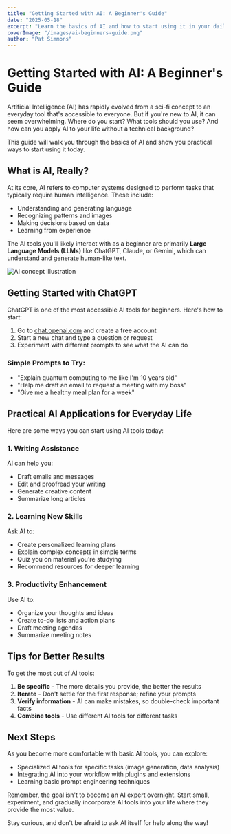 ```yaml
---
title: "Getting Started with AI: A Beginner's Guide"
date: "2025-05-18"
excerpt: "Learn the basics of AI and how to start using it in your daily life without any technical background."
coverImage: "/images/ai-beginners-guide.png"
author: "Pat Simmons"
---
```


# Getting Started with AI: A Beginner's Guide

Artificial Intelligence (AI) has rapidly evolved from a sci-fi concept to an everyday tool that's accessible to everyone. But if you're new to AI, it can seem overwhelming. Where do you start? What tools should you use? And how can you apply AI to your life without a technical background?

This guide will walk you through the basics of AI and show you practical ways to start using it today.

## What is AI, Really?

At its core, AI refers to computer systems designed to perform tasks that typically require human intelligence. These include:

- Understanding and generating language
- Recognizing patterns and images
- Making decisions based on data
- Learning from experience

The AI tools you'll likely interact with as a beginner are primarily **Large Language Models (LLMs)** like ChatGPT, Claude, or Gemini, which can understand and generate human-like text.

![AI concept illustration](/images/ai-beginners-guide.png)

## Getting Started with ChatGPT

ChatGPT is one of the most accessible AI tools for beginners. Here's how to start:

1. Go to [chat.openai.com](https://chat.openai.com) and create a free account
2. Start a new chat and type a question or request
3. Experiment with different prompts to see what the AI can do

### Simple Prompts to Try:

- "Explain quantum computing to me like I'm 10 years old"
- "Help me draft an email to request a meeting with my boss"
- "Give me a healthy meal plan for a week"

## Practical AI Applications for Everyday Life

Here are some ways you can start using AI tools today:

### 1. Writing Assistance

AI can help you:
- Draft emails and messages
- Edit and proofread your writing
- Generate creative content
- Summarize long articles

### 2. Learning New Skills

Ask AI to:
- Create personalized learning plans
- Explain complex concepts in simple terms
- Quiz you on material you're studying
- Recommend resources for deeper learning

### 3. Productivity Enhancement

Use AI to:
- Organize your thoughts and ideas
- Create to-do lists and action plans
- Draft meeting agendas
- Summarize meeting notes

## Tips for Better Results

To get the most out of AI tools:

1. **Be specific** - The more details you provide, the better the results
2. **Iterate** - Don't settle for the first response; refine your prompts
3. **Verify information** - AI can make mistakes, so double-check important facts
4. **Combine tools** - Use different AI tools for different tasks

## Next Steps

As you become more comfortable with basic AI tools, you can explore:

- Specialized AI tools for specific tasks (image generation, data analysis)
- Integrating AI into your workflow with plugins and extensions
- Learning basic prompt engineering techniques

Remember, the goal isn't to become an AI expert overnight. Start small, experiment, and gradually incorporate AI tools into your life where they provide the most value.

Stay curious, and don't be afraid to ask AI itself for help along the way!
